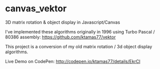 canvas_vektor
=============

3D matrix rotation &amp; object display in Javascript/Canvas

I've implemented these algorithms originally in 1996 using Turbo Pascal / 80386 assembly: https://github.com/ktamas77/vektor

This project is a conversion of my old matrix rotation / 3d object display algorithms.

Live Demo on CodePen:
http://codepen.io/ktamas77/details/EkrCl
